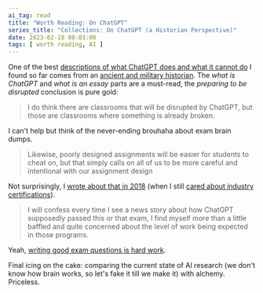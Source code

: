 ```yaml
---
ai_tag: read
title: "Worth Reading: On ChatGPT"
series_title: "Collections: On ChatGPT (a Historian Perspective)"
date: 2023-02-18 08:03:00
tags: [ worth reading, AI ]
---
```

One of the best [descriptions of what ChatGPT does and what it cannot do](https://acoup.blog/2023/02/17/collections-on-chatgpt/) I found so far comes from an [ancient and military historian](https://acoup.blog/about-the-pedant/). The _what is ChatGPT_ and _what is an essay_ parts are a must-read, the _preparing to be disrupted_ conclusion is pure gold:

> I do think there are classrooms that will be disrupted by ChatGPT, but those are classrooms where something is already broken.

I can't help but think of the never-ending brouhaha about exam brain dumps.
<!--more-->
> Likewise, poorly designed assignments will be easier for students to cheat on, but that simply calls on all of us to be more careful and intentional with our assignment design

Not surprisingly, I [wrote about that in 2018](/2018/04/couldnt-resist-cheat-proofing/) (when I still [cared about industry certifications](/tag/certifications/)).

> I will confess every time I see a news story about how ChatGPT supposedly passed this or that exam, I find myself more than a little baffled and quite concerned about the level of work being expected in those programs.

Yeah, [writing good exam questions is hard work](/2009/02/writing-good-exam-questions/).

Final icing on the cake: comparing the current state of AI research (we don't know how brain works, so let's fake it till we make it) with alchemy. Priceless.

